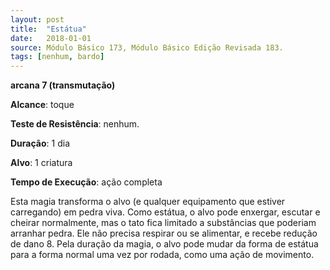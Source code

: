 ```yaml
---
layout: post
title:  "Estátua"
date:   2018-01-01
source: Módulo Básico 173, Módulo Básico Edição Revisada 183.
tags: [nenhum, bardo]
---
```


**arcana 7 (transmutação)**

**Alcance**: toque

**Teste de Resistência**: nenhum.

**Duração**: 1 dia

**Alvo**: 1 criatura

**Tempo de Execução**: ação completa

Esta magia transforma o alvo (e qualquer equipamento que estiver carregando) em pedra viva. Como estátua, o alvo pode enxergar, escutar e cheirar normalmente, mas o tato fica limitado a substâncias que poderiam arranhar pedra. Ele não precisa respirar ou se alimentar, e recebe redução de dano 8.
Pela duração da magia, o alvo pode mudar da forma de estátua para a forma normal uma vez por rodada, como uma ação de movimento.
